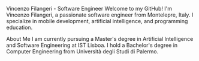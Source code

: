 Vincenzo Filangeri - Software Engineer
Welcome to my GitHub! I'm Vincenzo Filangeri, a passionate software engineer from Montelepre, Italy. I specialize in mobile development, artificial intelligence, and programming education.

About Me
I am currently pursuing a Master's degree in Artificial Intelligence and Software Engineering at IST Lisboa. I hold a Bachelor's degree in Computer Engineering from Università degli Studi di Palermo.
